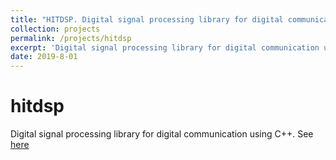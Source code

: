 ```yaml
---
title: "HITDSP. Digital signal processing library for digital communication using C++."
collection: projects
permalink: /projects/hitdsp
excerpt: 'Digital signal processing library for digital communication using C++.'
date: 2019-8-01
---
```

# hitdsp
Digital signal processing library for digital communication using C++. See [here](https://github.com/hitdshu/hitdsp/)
